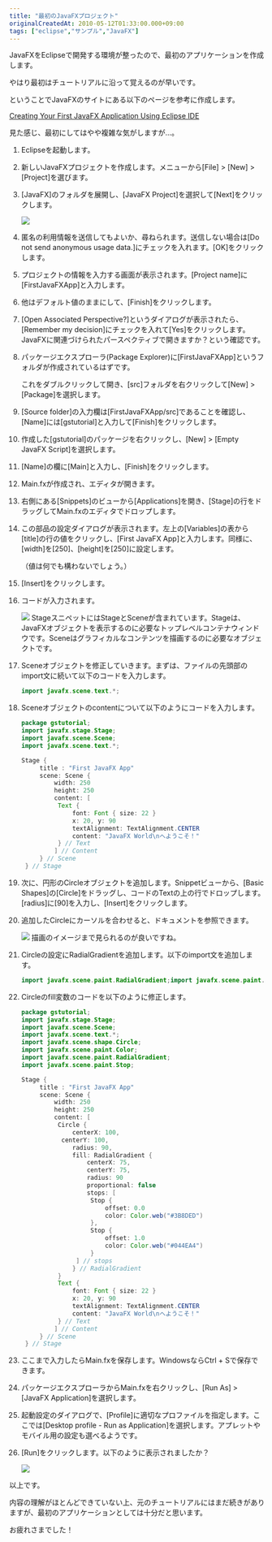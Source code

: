 ```yaml
---
title: "最初のJavaFXプロジェクト"
originalCreatedAt: 2010-05-12T01:33:00.000+09:00
tags: ["eclipse","サンプル","JavaFX"]
---
```

JavaFXをEclipseで開発する環境が整ったので、最初のアプリケーションを作成します。

やはり最初はチュートリアルに沿って覚えるのが早いです。

ということでJavaFXのサイトにある以下のページを参考に作成します。

[Creating Your First JavaFX Application Using Eclipse IDE](http://www.javafx.com/docs/gettingstarted/eclipse-plugin/create-first-javafx-app-eclipse.jsp)
<!--more-->
見た感じ、最初にしてはやや複雑な気がしますが…。

1. Eclipseを起動します。
2. 新しいJavaFXプロジェクトを作成します。メニューから[File] > [New] > [Project]を選びます。
3. [JavaFX]のフォルダを展開し、[JavaFX Project]を選択して[Next]をクリックします。

    [![](http://4.bp.blogspot.com/_rtlYXd55yO0/S-l6p5QBmuI/AAAAAAAAFOM/MLc7IhcS1Kw/s320/WS000024.BMP)](http://4.bp.blogspot.com/_rtlYXd55yO0/S-l6p5QBmuI/AAAAAAAAFOM/MLc7IhcS1Kw/s1600/WS000024.BMP)

4. 匿名の利用情報を送信してもよいか、尋ねられます。送信しない場合は[Do not send anonymous usage data.]にチェックを入れます。[OK]をクリックします。
5. プロジェクトの情報を入力する画面が表示されます。[Project name]に[FirstJavaFXApp]と入力します。
6. 他はデフォルト値のままにして、[Finish]をクリックします。
7. [Open Associated Perspective?]というダイアログが表示されたら、[Remember my decision]にチェックを入れて[Yes]をクリックします。JavaFXに関連づけられたパースペクティブで開きますか？という確認です。
8. パッケージエクスプローラ(Package Explorer)に[FirstJavaFXApp]というフォルダが作成されているはずです。

    これをダブルクリックして開き、[src]フォルダを右クリックして[New] > [Package]を選択します。
9. [Source folder]の入力欄は[FirstJavaFXApp/src]であることを確認し、[Name]には[gstutorial]と入力して[Finish]をクリックします。
10. 作成した[gstutorial]のパッケージを右クリックし、[New] > [Empty JavaFX Script]を選択します。
11. [Name]の欄に[Main]と入力し、[Finish]をクリックします。
12. Main.fxが作成され、エディタが開きます。
13. 右側にある[Snippets]のビューから[Applications]を開き、[Stage]の行をドラッグしてMain.fxのエディタでドロップします。
14. この部品の設定ダイアログが表示されます。左上の[Variables]の表から[title]の行の値をクリックし、[First JavaFX App]と入力します。同様に、[width]を[250]、[height]を[250]に設定します。

    （値は何でも構わないでしょう。）
15. [Insert]をクリックします。
16. コードが入力されます。

    [![](http://2.bp.blogspot.com/_rtlYXd55yO0/S-l_DbrxhSI/AAAAAAAAFOU/86AH9CT9spM/s320/WS000025.BMP)](http://2.bp.blogspot.com/_rtlYXd55yO0/S-l_DbrxhSI/AAAAAAAAFOU/86AH9CT9spM/s1600/WS000025.BMP)
    StageスニペットにはStageとSceneが含まれています。Stageは、JavaFXオブジェクトを表示するのに必要なトップレベルコンテナウィンドウです。Sceneはグラフィカルなコンテンツを描画するのに必要なオブジェクトです。
17. Sceneオブジェクトを修正していきます。まずは、ファイルの先頭部のimport文に続いて以下のコードを入力します。

    ```java
    import javafx.scene.text.*;
    ```

18. Sceneオブジェクトのcontentについて以下のようにコードを入力します。

    ```java
    package gstutorial;
    import javafx.stage.Stage;
    import javafx.scene.Scene;
    import javafx.scene.text.*;

    Stage {
         title : "First JavaFX App"
         scene: Scene {
             width: 250
             height: 250
             content: [
              Text {
                  font: Font { size: 22 }
                  x: 20, y: 90
                  textAlignment: TextAlignment.CENTER
                  content: "JavaFX World\nへようこそ！"
              } // Text
             ] // Content
         } // Scene
     } // Stage
    ```

19. 次に、円形のCircleオブジェクトを追加します。Snippetビューから、[Basic Shapes]の[Circle]をドラッグし、コードのTextの上の行でドロップします。[radius]に[90]を入力し、[Insert]をクリックします。
20. 追加したCircleにカーソルを合わせると、ドキュメントを参照できます。

    [![](http://3.bp.blogspot.com/_rtlYXd55yO0/S-mDDIuXxgI/AAAAAAAAFOc/EAOrtlRC6zM/s320/WS000026.BMP)](http://3.bp.blogspot.com/_rtlYXd55yO0/S-mDDIuXxgI/AAAAAAAAFOc/EAOrtlRC6zM/s1600/WS000026.BMP)
    描画のイメージまで見られるのが良いですね。

21. Circleの設定にRadialGradientを追加します。以下のimport文を追加します。

    ```java
    import javafx.scene.paint.RadialGradient;import javafx.scene.paint.Stop;
    ```

22. Circleのfill変数のコードを以下のように修正します。

    ```java
    package gstutorial;
    import javafx.stage.Stage;
    import javafx.scene.Scene;
    import javafx.scene.text.*;
    import javafx.scene.shape.Circle;
    import javafx.scene.paint.Color;
    import javafx.scene.paint.RadialGradient;
    import javafx.scene.paint.Stop;

    Stage {
         title : "First JavaFX App"
         scene: Scene {
             width: 250
             height: 250
             content: [
              Circle {
                  centerX: 100,
               centerY: 100,
                  radius: 90,
                  fill: RadialGradient {
                      centerX: 75,
                      centerY: 75,
                      radius: 90
                      proportional: false
                      stops: [
                       Stop {
                           offset: 0.0
                           color: Color.web("#3B8DED")
                       },
                       Stop {
                           offset: 1.0
                           color: Color.web("#044EA4")
                       }
                   ] // stops
                  } // RadialGradient
              }
              Text {
                  font: Font { size: 22 }
                  x: 20, y: 90
                  textAlignment: TextAlignment.CENTER
                  content: "JavaFX World\nへようこそ！"
              } // Text
             ] // Content
         } // Scene
     } // Stage
    ```

23. ここまで入力したらMain.fxを保存します。WindowsならCtrl + Sで保存できます。
24. パッケージエクスプローラからMain.fxを右クリックし、[Run As] > [JavaFX Application]を選択します。
25. 起動設定のダイアログで、[Profile]に適切なプロファイルを指定します。ここでは[Desktop profile - Run as Application]を選択します。アプレットやモバイル用の設定も選べるようです。
26. [Run]をクリックします。以下のように表示されましたか？

    [![](http://4.bp.blogspot.com/_rtlYXd55yO0/S-mF6ZGT54I/AAAAAAAAFOk/NAqf7fCKTWw/s320/WS000027.BMP)](http://4.bp.blogspot.com/_rtlYXd55yO0/S-mF6ZGT54I/AAAAAAAAFOk/NAqf7fCKTWw/s1600/WS000027.BMP)


以上です。

内容の理解がほとんどできていない上、元のチュートリアルにはまだ続きがありますが、最初のアプリケーションとしては十分だと思います。

お疲れさまでした！
